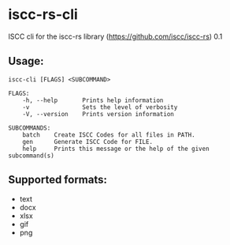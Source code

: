 # iscc-rs-cli
ISCC cli for the iscc-rs library (https://github.com/iscc/iscc-rs) 0.1

## Usage:
```
iscc-cli [FLAGS] <SUBCOMMAND>

FLAGS:
    -h, --help       Prints help information
    -v               Sets the level of verbosity
    -V, --version    Prints version information

SUBCOMMANDS:
    batch    Create ISCC Codes for all files in PATH.
    gen      Generate ISCC Code for FILE.
    help     Prints this message or the help of the given subcommand(s)
```    
    
## Supported formats:
* text
* docx
* xlsx
* gif
* png

